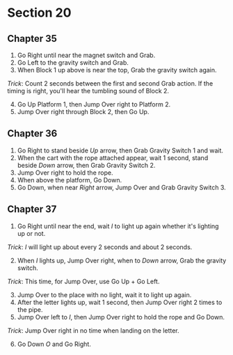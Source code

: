 # Section 20

## Chapter 35

1. Go Right until near the magnet switch and Grab.
2. Go Left to the gravity switch and Grab.
3. When Block 1 up above is near the top, Grab the gravity switch again.

_Trick_: Count 2 seconds between the first and second Grab action. If the timing is right, you'll hear the tumbling sound of Block 2.

4. Go Up Platform 1, then Jump Over right to Platform 2.
5. Jump Over right through Block 2, then Go Up.

## Chapter 36

1. Go Right to stand beside _Up_ arrow, then Grab Gravity Switch 1 and wait.
2. When the cart with the rope attached appear, wait 1 second, stand beside _Down_ arrow, then Grab Gravity Switch 2.
3. Jump Over right to hold the rope.
4. When above the platform, Go Down.
5. Go Down, when near _Right_ arrow, Jump Over and Grab Gravity Switch 3.

## Chapter 37

1. Go Right until near the end, wait _I_ to light up again whether it's lighting up or not.

_Trick_: _I_ will light up about every 2 seconds and about 2 seconds.

2. When _I_ lights up, Jump Over right, when to _Down_ arrow, Grab the gravity switch.

_Trick_: This time, for Jump Over, use Go Up + Go Left.

3. Jump Over to the place with no light, wait it to light up again.
4. After the letter lights up, wait 1 second, then Jump Over right 2 times to the pipe.
5. Jump Over left to _I_, then Jump Over right to hold the rope and Go Down.

_Trick_: Jump Over right in no time when landing on the letter.

6. Go Down _O_ and Go Right.
